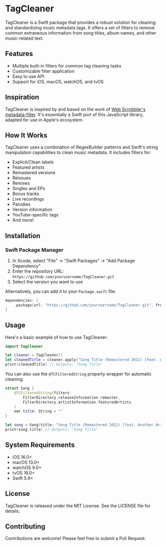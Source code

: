 # TagCleaner

TagCleaner is a Swift package that provides a robust solution for cleaning and standardizing music metadata tags. It offers a set of filters to remove common extraneous information from song titles, album names, and other music-related text.

## Features

- Multiple built-in filters for common tag cleaning tasks
- Customizable filter application
- Easy to use API
- Support for iOS, macOS, watchOS, and tvOS

## Inspiration

TagCleaner is inspired by and based on the work of [Web Scrobbler's metadata-filter](https://github.com/web-scrobbler/metadata-filter). It's essentially a Swift port of this JavaScript library, adapted for use in Apple's ecosystem.

## How It Works

TagCleaner uses a combination of RegexBuilder patterns and Swift's string manipulation capabilities to clean music metadata. It includes filters for:

- Explicit/Clean labels
- Featured artists
- Remastered versions
- Reissues
- Remixes
- Singles and EPs
- Bonus tracks
- Live recordings
- Parodies
- Version information
- YouTube-specific tags
- And more!

## Installation

### Swift Package Manager

1. In Xcode, select "File" → "Swift Packages" → "Add Package Dependency"
2. Enter the repository URL: `https://github.com/yourusername/TagCleaner.git`
3. Select the version you want to use

Alternatively, you can add it to your `Package.swift` file:

```swift
dependencies: [
    .package(url: "https://github.com/yourusername/TagCleaner.git", from: "1.0.0")
]
```

## Usage

Here's a basic example of how to use TagCleaner:

```swift
import TagCleaner

let cleaner = TagCleaner()
let cleanedTitle = cleaner.apply("Song Title (Remastered 2021) [feat. Another Artist]", filter: FilterDirectory.releaseInformation)
print(cleanedTitle) // Outputs: "Song Title"
```

You can also use the `@TCFilteredString` property wrapper for automatic cleaning:

```swift
struct Song {
    @TCFilteredString(filters: 
        FilterDirectory.releaseInformation.remaster,
        FilterDirectory.artistInformation.featuredArtists
    )
    var title: String = ""
}

let song = Song(title: "Song Title (Remastered 2021) [feat. Another Artist]")
print(song.title) // Outputs: "Song Title"
```

## System Requirements

- iOS 16.0+
- macOS 13.0+
- watchOS 9.0+
- tvOS 16.0+
- Swift 5.9+

## License

TagCleaner is released under the MIT License. See the LICENSE file for details.

## Contributing

Contributions are welcome! Please feel free to submit a Pull Request.
